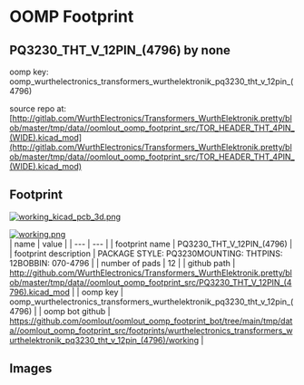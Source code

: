 # OOMP Footprint  
## PQ3230_THT_V_12PIN_(4796)  by none  
  
oomp key: oomp_wurthelectronics_transformers_wurthelektronik_pq3230_tht_v_12pin_(4796)  
  
source repo at: [http://gitlab.com/WurthElectronics/Transformers_WurthElektronik.pretty/blob/master/tmp/data//oomlout_oomp_footprint_src/TOR_HEADER_THT_4PIN_(WIDE).kicad_mod](http://gitlab.com/WurthElectronics/Transformers_WurthElektronik.pretty/blob/master/tmp/data//oomlout_oomp_footprint_src/TOR_HEADER_THT_4PIN_(WIDE).kicad_mod)  
## Footprint  
  
[![working_kicad_pcb_3d.png](working_kicad_pcb_3d_600.png)](working_kicad_pcb_3d.png)  
  
[![working.png](working_600.png)](working.png)  
| name | value | 
| --- | --- | 
| footprint name | PQ3230_THT_V_12PIN_(4796) | 
| footprint description | PACKAGE STYLE: PQ3230MOUNTING: THTPINS: 12BOBBIN: 070-4796 | 
| number of pads | 12 | 
| github path | http://github.com/WurthElectronics/Transformers_WurthElektronik.pretty/blob/master/tmp/data//oomlout_oomp_footprint_src/PQ3230_THT_V_12PIN_(4796).kicad_mod | 
| oomp key | oomp_wurthelectronics_transformers_wurthelektronik_pq3230_tht_v_12pin_(4796) | 
| oomp bot github | https://github.com/oomlout/oomlout_oomp_footprint_bot/tree/main/tmp/data//oomlout_oomp_footprint_src/footprints/wurthelectronics_transformers_wurthelektronik_pq3230_tht_v_12pin_(4796)/working | 
## Images  
